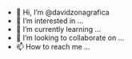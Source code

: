 - 👋 Hi, I’m @davidzonagrafica
- 👀 I’m interested in ...
- 🌱 I’m currently learning ...
- 💞️ I’m looking to collaborate on ...
- 📫 How to reach me ...

<!---
davidzonagrafica/davidzonagrafica is a ✨ special ✨ repository because its `README.md` (this file) appears on your GitHub profile.
You can click the Preview link to take a look at your changes.
--->

